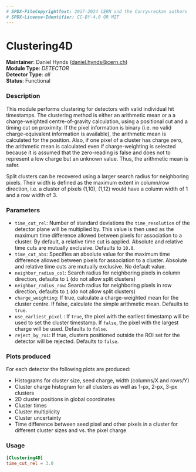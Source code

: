 ```yaml
---
# SPDX-FileCopyrightText: 2017-2024 CERN and the Corryvreckan authors
# SPDX-License-Identifier: CC-BY-4.0 OR MIT
---
```

# Clustering4D
**Maintainer**: Daniel Hynds (<daniel.hynds@cern.ch>)  
**Module Type**: *DETECTOR*  
**Detector Type**: *all*  
**Status**: Functional

### Description
This module performs clustering for detectors with valid individual hit timestamps.
The clustering method is either an arithmetic mean or a a charge-weighted centre-of-gravity calculation, using a positional cut and a timing cut on proximity.
If the pixel information is binary (i.e. no valid charge-equivalent information is available), the arithmetic mean is calculated for the position.
Also, if one pixel of a cluster has charge zero, the arithmetic mean is calculated even if charge-weighting is selected because it is assumed that the zero-reading is false and does not to represent a low charge but an unknown value.
Thus, the  arithmetic mean is safer.

Split clusters can be recovered using a larger search radius for neighboring pixels.
Their width is defined as the maximum extent in column/row direction, i.e. a cluster of pixels (1,10), (1,12) would have a column width of 1 and a row width of 3.

### Parameters
* `time_cut_rel`: Number of standard deviations the `time_resolution` of the detector plane will be multiplied by. This value is then used as the maximum time difference allowed between pixels for association to a cluster. By default, a relative time cut is applied. Absolute and relative time cuts are mutually exclusive. Defaults to `10.0`.
* `time_cut_abs`: Specifies an absolute value for the maximum time difference allowed between pixels for association to a cluster. Absolute and relative time cuts are mutually exclusive. No default value.
* `neighbor_radius_col`: Search radius for neighboring pixels in column direction, defaults to `1` (do not allow split clusters)
* `neighbor_radius_row`:  Search radius for neighboring pixels in row direction, defaults to `1` (do not allow split clusters)
* `charge_weighting`: If true, calculate a charge-weighted mean for the cluster centre. If false, calculate the simple arithmetic mean. Defaults to `true`.
* `use_earliest_pixel` : If `true`, the pixel with the earliest timestamp will be used to set the cluster timestamp. If `false`, the pixel with the largest charge will be used. Defaults to `false`.
* `reject_by_roi`: If true, clusters positioned outside the ROI set for the detector will be rejected. Defaults to `false`.

### Plots produced
For each detector the following plots are produced:

* Histograms for cluster size, seed charge, width (columns/X and rows/Y)
* Cluster charge histogram for all clusters as well as 1-px, 2-px, 3-px clusters
* 2D cluster positions in global coordinates
* Cluster times
* Cluster multiplicity
* Cluster uncertainty
* Time difference between seed pixel and other pixels in a cluster for different cluster sizes and vs. the pixel charge

### Usage
```toml
[Clustering4D]
time_cut_rel = 3.0
```
